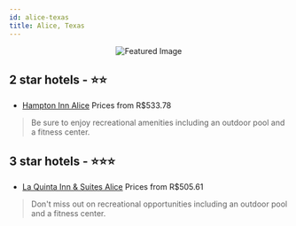 ```yaml
---
id: alice-texas
title: Alice, Texas
---
```


<center><img src="https://i.travelapi.com/hotels/3000000/2420000/2419500/2419417/95e53f8e_z.jpg" alt="Featured Image" /></center>


##  2 star hotels - ⭐️⭐️

-    [Hampton Inn Alice](https://us.hurb.com/hotels/alice/hampton-inn-alice-JNP-JP015746?cmp=18055) Prices from R$533.78
   > Be sure to enjoy recreational amenities including an outdoor pool and a fitness center.

##  3 star hotels - ⭐️⭐️⭐️

-    [La Quinta Inn & Suites Alice](https://us.hurb.com/hotels/alice/la-quinta-inn-suites-alice-JNP-JP311426?cmp=18055) Prices from R$505.61
   > Don't miss out on recreational opportunities including an outdoor pool and a fitness center.
